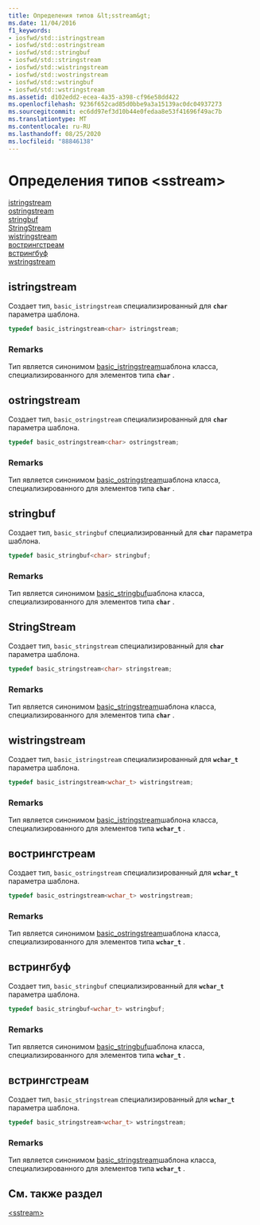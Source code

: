 ```yaml
---
title: Определения типов &lt;sstream&gt;
ms.date: 11/04/2016
f1_keywords:
- iosfwd/std::istringstream
- iosfwd/std::ostringstream
- iosfwd/std::stringbuf
- iosfwd/std::stringstream
- iosfwd/std::wistringstream
- iosfwd/std::wostringstream
- iosfwd/std::wstringbuf
- iosfwd/std::wstringstream
ms.assetid: d102edd2-ecea-4a35-a398-cf96e58dd422
ms.openlocfilehash: 9236f652cad85d0bbe9a3a15139ac0dc04937273
ms.sourcegitcommit: ec6dd97ef3d10b44e0fedaa8e53f41696f49ac7b
ms.translationtype: MT
ms.contentlocale: ru-RU
ms.lasthandoff: 08/25/2020
ms.locfileid: "88846138"
---
```

# <a name="ltsstreamgt-typedefs"></a>Определения типов &lt;sstream&gt;

[istringstream](#istringstream)\
[ostringstream](#ostringstream)\
[stringbuf](#stringbuf)\
[StringStream](#stringstream)\
[wistringstream](#wistringstream)\
[вострингстреам](#wostringstream)\
[встрингбуф](#wstringbuf)\
[wstringstream](#wstringstream)

## <a name="istringstream"></a><a name="istringstream"></a> istringstream

Создает тип, `basic_istringstream` специализированный для **`char`** параметра шаблона.

```cpp
typedef basic_istringstream<char> istringstream;
```

### <a name="remarks"></a>Remarks

Тип является синонимом [basic_istringstream](../standard-library/basic-istringstream-class.md)шаблона класса, специализированного для элементов типа **`char`** .

## <a name="ostringstream"></a><a name="ostringstream"></a> ostringstream

Создает тип, `basic_ostringstream` специализированный для **`char`** параметра шаблона.

```cpp
typedef basic_ostringstream<char> ostringstream;
```

### <a name="remarks"></a>Remarks

Тип является синонимом [basic_ostringstream](../standard-library/basic-ostringstream-class.md)шаблона класса, специализированного для элементов типа **`char`** .

## <a name="stringbuf"></a><a name="stringbuf"></a> stringbuf

Создает тип, `basic_stringbuf` специализированный для **`char`** параметра шаблона.

```cpp
typedef basic_stringbuf<char> stringbuf;
```

### <a name="remarks"></a>Remarks

Тип является синонимом [basic_stringbuf](../standard-library/basic-stringbuf-class.md)шаблона класса, специализированного для элементов типа **`char`** .

## <a name="stringstream"></a><a name="stringstream"></a> StringStream

Создает тип, `basic_stringstream` специализированный для **`char`** параметра шаблона.

```cpp
typedef basic_stringstream<char> stringstream;
```

### <a name="remarks"></a>Remarks

Тип является синонимом [basic_stringstream](../standard-library/basic-stringstream-class.md)шаблона класса, специализированного для элементов типа **`char`** .

## <a name="wistringstream"></a><a name="wistringstream"></a> wistringstream

Создает тип, `basic_istringstream` специализированный для **`wchar_t`** параметра шаблона.

```cpp
typedef basic_istringstream<wchar_t> wistringstream;
```

### <a name="remarks"></a>Remarks

Тип является синонимом [basic_istringstream](../standard-library/basic-istringstream-class.md)шаблона класса, специализированного для элементов типа **`wchar_t`** .

## <a name="wostringstream"></a><a name="wostringstream"></a> вострингстреам

Создает тип, `basic_ostringstream` специализированный для **`wchar_t`** параметра шаблона.

```cpp
typedef basic_ostringstream<wchar_t> wostringstream;
```

### <a name="remarks"></a>Remarks

Тип является синонимом [basic_ostringstream](../standard-library/basic-ostringstream-class.md)шаблона класса, специализированного для элементов типа **`wchar_t`** .

## <a name="wstringbuf"></a><a name="wstringbuf"></a> встрингбуф

Создает тип, `basic_stringbuf` специализированный для **`wchar_t`** параметра шаблона.

```cpp
typedef basic_stringbuf<wchar_t> wstringbuf;
```

### <a name="remarks"></a>Remarks

Тип является синонимом [basic_stringbuf](../standard-library/basic-stringbuf-class.md)шаблона класса, специализированного для элементов типа **`wchar_t`** .

## <a name="wstringstream"></a><a name="wstringstream"></a> встрингстреам

Создает тип, `basic_stringstream` специализированный для **`wchar_t`** параметра шаблона.

```cpp
typedef basic_stringstream<wchar_t> wstringstream;
```

### <a name="remarks"></a>Remarks

Тип является синонимом [basic_stringstream](../standard-library/basic-stringstream-class.md)шаблона класса, специализированного для элементов типа **`wchar_t`** .

## <a name="see-also"></a>См. также раздел

[\<sstream>](../standard-library/sstream.md)
